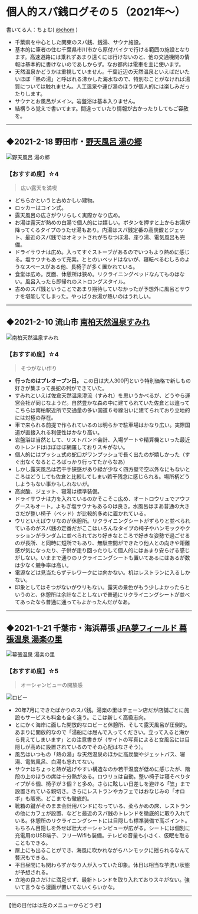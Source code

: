 # 個人的スパ銭ログその５（2021年～）

書いてる人：ちょむ( [@chom](https://twitter.com/chom) )

- 千葉県を中心とした関東のスパ銭、銭湯、サウナ施設。
- 基本的に筆者の住む千葉県市川市から原付バイクで行ける範囲の施設となります。高速道路には乗れずあまり遠くには行けないのと、他の交通機関の情報は基本的に書けないのであしからず。なお都内は電車を主に使います。
- 天然温泉かどうかは重視していません。千葉近辺の天然温泉といえばだいたいほぼ「熱の湯」と呼ばれる沸かした海水なので、特別なことがなければ湯質については触れません。人工温泉や運び湯のほうが個人的には楽しみだったりします。
- サウナとお風呂がメイン。岩盤浴は基本入りません。
- 結構うろ覚えで書いてます。間違っていたり情報が古かったりしてもご容赦を。

---

## ◆2021-2-18 野田市・[野天風呂 湯の郷](http://www.yuno310.com/)

![野天風呂 湯の郷](https://pbs.twimg.com/media/EufjaXTVEAMg3Nn.jpg:small)

### 【おすすめ度】☆4

> 広い露天を満喫

- どちらかというと古めかしい建物。
- ロッカーはコイン式。
- 露天風呂の広さがウリらしく実際かなり広め。
- お湯は露天が熱めの白湯で個人的には嬉しい。ボタンを押すと上からお湯が降ってくるタイプのうたせ湯もあり。内湯はスパ銭定番の高炭酸とジェット、最近のスパ銭ではオミットされがちなつぼ湯、座り湯、電気風呂も完備。
- ドライサウナは広め。入ってすぐストーブがあるのでいつもより熱めに感じる。塩サウナもあって充実。ととのいベッドはないが、寝転べるむしろのようなスペースがある他、長椅子が多く置かれている。
- 食堂は広め。反面、休憩所は狭め。リクライニングベッドなんてものはない。風呂入ったら即帰れのストロングスタイル。
- 古めのスパ銭ということであまり期待していなかったが予想外に風呂とサウナを堪能してしまった。やっぱりお湯が熱いのはうれしい。

---

## ◆2021-2-10 流山市 [南柏天然温泉すみれ](https://minamikashiwa-sumire.com/)

![南柏天然温泉すみれ](https://pbs.twimg.com/media/Et2A6N1VkAISZ8F.jpg:small)

### 【おすすめ度】☆4

> そつがない作り

- **行ったのはプレオープン日。** この日は大人300円という特別価格で新しもの好きが集まって長蛇の列ができていた。
- すみれといえば佐倉天然温泉澄流（すみれ）を思いうかべるが、どうやら運営会社が同じなようだ。自然豊かな森の中に建てられていた佐倉とは違ってこちらは南柏駅近所で交通量の多い国道６号線沿いに建てられており立地的には対極の存在。
- 車で来られる前提で作られているのは明らかで駐車場はかなり広い。実際国道が直接入れる利便性はかなり高い。
- 岩盤浴は当然として、リストバンド会計、入場ゲートや精算機といった最近のトレンドはほぼほぼ網羅しておりスキがない。
- 個人的にはプッシュ式の蛇口がワンプッシュで長く出たのが嬉しかった（すぐ出なくなるところばっかり行ってたからなあ）
- しかし露天風呂は若干手狭感があり緑が少なく四方壁で空以外なにもないところはどうしても佐倉と比較してしまい若干残念に感じられる。場所柄どうしようもない事かもしれないが。
- 高炭酸、ジェット、寝湯は標準装備。
- ドライサウナは力を入れているのかそこそこ広め、オートロウリュでアウフグースもオート。よもぎ塩サウナもあるのは良き。水風呂はまあ普通の大きさだが整い椅子（ベッド）が比較的多めに置かれている。
- ウリといえばウリなのが休憩所。リクライニングシートがずらりと並べられているのがスパ銭の定番だがここはいろんなタイプの椅子やハンモックやクッションがランダムに並べられており好きなところで好きな姿勢で過ごせるのが長所、と同時に短所でもあり、無駄空間ができたり他人との向きや距離感が気になったり、子供が走り回ったりして個人的にはあまり安らげる感じがしない。いままで通りのリクライニングシートも置いてあるにはあるが数は少なく競争率は高い。
- 電源などは見当たらずテレワークには向かない。机はレストランに入るしかない。
- 印象としてはそつがないがウリもない。露天の景色がもう少しよかったらというのと、休憩所は余計なことしないで普通にリクライニングシートが並べてあったなら普通に通ってもよかったんだがなあ。

---

## ◆2021-1-21 千葉市・海浜幕張 [JFA夢フィールド 幕張温泉 湯楽の里](https://www.yurakirari.com/makuhari/)

![幕張温泉 湯楽の里](https://pbs.twimg.com/media/EsN5fTDUYAEgB2A.jpg:small)

### 【おすすめ度】☆5

> オーシャンビューの開放感

![ロビー](https://pbs.twimg.com/media/EsN6SnxVkAAAtE1.jpg:small)

- 20年7月にできたばかりのスパ銭。湯楽の里はチェーン店だが店舗ごとに施設もサービスも料金も全く違う。ここは新しく高級志向。
- とにかく海岸に面した開放的なロビーと休憩所、そして露天風呂が圧倒的。あまりに開放的なので「湯船には屈んで入ってください。立って入ると海から見えてしまいます」との注意書きが（サイトの写真によると女風呂には目隠しが高めに設置されているのでその心配はなさそう）。
- 風呂はいつもの「熱の湯」な天然温泉のほかに高炭酸やジェットバス、寝湯、電気風呂、白湯も忘れてない。
- サウナはちょっと熱が逃げやすい構造なのか若干温度が低めに感じたが、階段の上のほうの席は十分熱がある。ロウリュは自動。整い椅子は寝そべりタイプが６個、椅子が３個？と多め。さらに眩しい日差しを避ける「笠」まで設置されている親切さ。さらにレストランやカフェではおなじみの「オロポ」も販売。どこまでも徹底的。
- 靴箱の鍵がそのまま会計用バンドになっている、柔らかめの床、レストランの他にカフェが設置、などと最近のスパ銭のトレンドを徹底的に取り入れている。休憩所のリクライニングシートには目隠しも標準装備で高ポイント。もちろん目隠しを外せば壮大オーシャンビューが広がる。シートには個別に充電用のUSB端子、フリーWifiも装備。テレビの音量も小さく、仮眠を取ることもできる。
- 屋上にも出ることができ、海風に吹かれながらハンモックに揺られるなんて贅沢もできる。
- 平日昼間にも関わらずかなり人が入っていた印象。休日は相当な芋洗い状態が予想される。
- 立地の良さだけに満足せず、最新トレンドを取り入れておりスキがない。強いて言うなら漫画が置いてないくらいかな。

---

【他の日付はは左のメニューからどうぞ】
